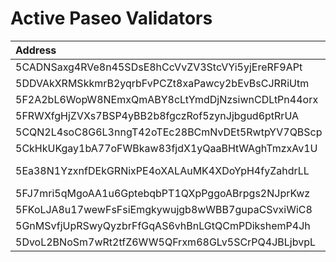 # Active Paseo Validators

| Address | On Chain Identity |
| :----- | ----------- |
| 5CADNSaxg4RVe8n45SDsE8hCcVvZV3StcVYi5yjEreRF9APt | PARANODES.IO |
| 5DDVAkXRMSkkmrB2yqrbFvPCZt8xaPawcy2bEvBsCJRRiUtm | AMFORC |
| 5F2A2bL6WopW8NEmxQmABY8cLtYmdDjNzsiwnCDLtPn44orx | STAKE PLUS |
| 5FRWXfgHjZVXs7BSP4yBB2b8fgczRof5zynJjbgud6ptRrUA | DWELLIR |
| 5CQN2L4soC8G6L3nngT42oTEc28BCmNvDEt5RwtpYV7QBScp | TURBOFLAKES.IO |
| 5CkHkUKgay1bA77oFWBkaw83fjdX1yQaaBHtWAghTmzxAv1U | GATOTECH |
| 5Ea38N1YzxnfDEkGRNixPE4oXALAuMK4XDoYpH4fyZahdrLL | PARITY-VALIDATOR-0 |
| 5FJ7mri5qMgoAA1u6GptebqbPT1QXpPggoABrpgs2NJprKwz | COINSTUDIO |
| 5FKoLJA8u17wewFsFsiEmgkywujgb8wWBB7gupaCSvxiWiC8 | HELIKON/ISTANBUL |
| 5GnMSvfjUpRSwyQyzbrFfGqAS6vhBnLGtQCmPDikshemP4Jh | STKD.IO/01 |
| 5DvoL2BNoSm7wRt2tfZ6WW5QFrxm68GLv5SCrPQ4JBLjbvpL | POLKADOTTERS |




